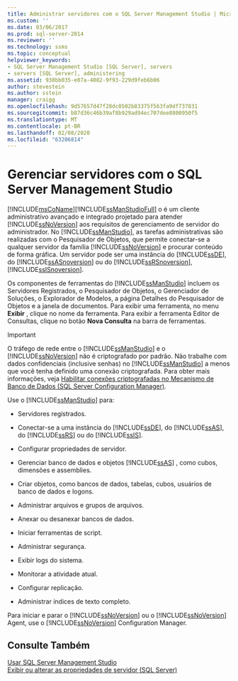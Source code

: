 ```yaml
---
title: Administrar servidores com o SQL Server Management Studio | Microsoft Docs
ms.custom: ''
ms.date: 03/06/2017
ms.prod: sql-server-2014
ms.reviewer: ''
ms.technology: ssms
ms.topic: conceptual
helpviewer_keywords:
- SQL Server Management Studio [SQL Server], servers
- servers [SQL Server], administering
ms.assetid: 938bb035-e07a-4082-9f93-229d9feb6b06
author: stevestein
ms.author: sstein
manager: craigg
ms.openlocfilehash: 9d57657d47f28dc0502b83375f563fa9df737831
ms.sourcegitcommit: b87d36c46b39af8b929ad94ec707dee8800950f5
ms.translationtype: MT
ms.contentlocale: pt-BR
ms.lasthandoff: 02/08/2020
ms.locfileid: "63206814"
---
```

# <a name="administer-servers-with-sql-server-management-studio"></a>Gerenciar servidores com o SQL Server Management Studio
  [!INCLUDE[msCoName](../includes/msconame-md.md)][!INCLUDE[ssManStudioFull](../includes/ssmanstudiofull-md.md)] o é um cliente administrativo avançado e integrado projetado para atender [!INCLUDE[ssNoVersion](../includes/ssnoversion-md.md)] aos requisitos de gerenciamento de servidor do administrador. No [!INCLUDE[ssManStudio](../includes/ssmanstudio-md.md)], as tarefas administrativas são realizadas com o Pesquisador de Objetos, que permite conectar-se a qualquer servidor da família [!INCLUDE[ssNoVersion](../includes/ssnoversion-md.md)] e procurar conteúdo de forma gráfica. Um servidor pode ser uma instância do [!INCLUDE[ssDE](../includes/ssde-md.md)], do [!INCLUDE[ssASnoversion](../includes/ssasnoversion-md.md)] ou do [!INCLUDE[ssRSnoversion](../includes/ssrsnoversion-md.md)], [!INCLUDE[ssISnoversion](../includes/ssisnoversion-md.md)].  
  
 Os componentes de ferramentas do [!INCLUDE[ssManStudio](../includes/ssmanstudio-md.md)] incluem os Servidores Registrados, o Pesquisador de Objetos, o Gerenciador de Soluções, o Explorador de Modelos, a página Detalhes do Pesquisador de Objetos e a janela de documentos. Para exibir uma ferramenta, no menu **Exibir** , clique no nome da ferramenta. Para exibir a ferramenta Editor de Consultas, clique no botão **Nova Consulta** na barra de ferramentas.  
  
> [!IMPORTANT]  
>  O tráfego de rede entre o [!INCLUDE[ssManStudio](../includes/ssmanstudio-md.md)] e o [!INCLUDE[ssNoVersion](../includes/ssnoversion-md.md)] não é criptografado por padrão. Não trabalhe com dados confidenciais (inclusive senhas) no [!INCLUDE[ssManStudio](../includes/ssmanstudio-md.md)] a menos que você tenha definido uma conexão criptografada. Para obter mais informações, veja [Habilitar conexões criptografadas no Mecanismo de Banco de Dados &#40;SQL Server Configuration Manager&#41;](../database-engine/configure-windows/enable-encrypted-connections-to-the-database-engine.md).  
  
 Use o [!INCLUDE[ssManStudio](../includes/ssmanstudio-md.md)] para:  
  
-   Servidores registrados.  
  
-   Conectar-se a uma instância do [!INCLUDE[ssDE](../includes/ssde-md.md)], do [!INCLUDE[ssAS](../includes/ssas-md.md)], do [!INCLUDE[ssRS](../includes/ssrs.md)] ou do [!INCLUDE[ssIS](../includes/ssis-md.md)].  
  
-   Configurar propriedades de servidor.  
  
-   Gerenciar banco de dados e objetos [!INCLUDE[ssAS](../includes/ssas-md.md)] , como cubos, dimensões e assemblies.  
  
-   Criar objetos, como bancos de dados, tabelas, cubos, usuários de banco de dados e logons.  
  
-   Administrar arquivos e grupos de arquivos.  
  
-   Anexar ou desanexar bancos de dados.  
  
-   Iniciar ferramentas de script.  
  
-   Administrar segurança.  
  
-   Exibir logs do sistema.  
  
-   Monitorar a atividade atual.  
  
-   Configurar replicação.  
  
-   Administrar índices de texto completo.  
  
 Para iniciar e parar o [!INCLUDE[ssNoVersion](../includes/ssnoversion-md.md)] ou o [!INCLUDE[ssNoVersion](../includes/ssnoversion-md.md)] Agent, use o [!INCLUDE[ssNoVersion](../includes/ssnoversion-md.md)] Configuration Manager.  
  
## <a name="see-also"></a>Consulte Também  
 [Usar SQL Server Management Studio](../database-engine/use-sql-server-management-studio.md)   
 [Exibir ou alterar as propriedades de servidor &#40;SQL Server&#41;](../database-engine/configure-windows/view-or-change-server-properties-sql-server.md)  
  
  
